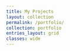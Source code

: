 ```yaml
---
title: My Projects
layout: collection
permalink: /portfolio/
collection: portfolio
entries_layout: grid
classes: wide   
---
```


 
 